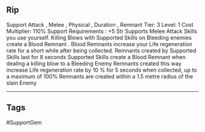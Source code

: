 ## Rip
Support
Attack , Melee , Physical , Duration , Remnant
Tier: 3
Level: 1
Cost Multiplier: 110%
Support Requirements : +5 Str
Supports Melee Attack Skills you use yourself. Killing Blows with Supported Skills on Bleeding enemies create a Blood Remnant . Blood Remnants increase your Life regeneration rate for a short while after being collected.
Remnants created by Supported Skills last for 8 seconds
Supported Skills create a Blood Remnant when dealing a killing blow to a Bleeding Enemy Remnants created this way increase Life regeneration rate by 10 % for 5 seconds when collected, up to a maximum of 100%
Remnants are created within a 1.5 metre radius of the slain Enemy

---
## Tags
#SupportGem
